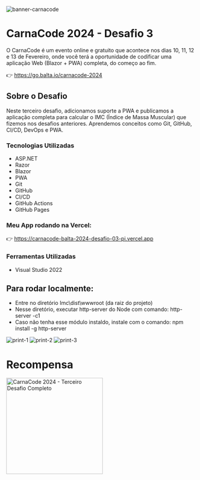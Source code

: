 ![banner-carnacode](https://github.com/balta-io/carnacode-balta-2024-desafio-01/assets/965305/b8cc442c-d64f-4dd1-9414-7fc896b47183)

# CarnaCode 2024 - Desafio 3
O CarnaCode é um evento online e gratuito que acontece nos dias 10, 11, 12 e 13 de Fevereiro, onde você terá a oportunidade de codificar uma aplicação Web (Blazor + PWA) completa, do começo ao fim.


👉 https://go.balta.io/carnacode-2024

## Sobre o Desafio
Neste terceiro desafio, adicionamos suporte a PWA e publicamos a aplicação completa para calcular o IMC (Índice de Massa Muscular) que fizemos nos desafios anteriores. Aprendemos conceitos como Git, GitHub, CI/CD, DevOps e PWA.

### Tecnologias Utilizadas
* ASP.NET
* Razor
* Blazor
* PWA
* Git
* GitHub
* CI/CD
* GitHub Actions
* GitHub Pages

### Meu App rodando na Vercel:

👉 https://carnacode-balta-2024-desafio-03-pi.vercel.app
### Ferramentas Utilizadas
* Visual Studio 2022

## Para rodar localmente:
- Entre no diretório Imc\dist\wwwroot (da raiz do projeto)
- Nesse diretório, executar http-server do Node com comando:
  http-server -c1
- Caso não tenha esse módulo instaldo, instale com o comando: 
  npm install -g http-server

![print-1](https://github.com/eduardofaria/carnacode-balta-2024-desafio-03/assets/20214737/dca09790-cd06-40a8-a22a-255f7824bc97)
![print-2](https://github.com/eduardofaria/carnacode-balta-2024-desafio-03/assets/20214737/e03f36a7-ef42-445f-96b7-1d222ae43108)
![print-3](https://github.com/eduardofaria/carnacode-balta-2024-desafio-03/assets/20214737/14423796-e8c5-4ed5-a211-dbd5ce0d66de)


# Recompensa
<img src="https://baltaio.blob.core.windows.net/temp/carnacode-badge-desafio-03.png" alt="CarnaCode 2024 - Terceiro Desafio Completo" width="256" />
